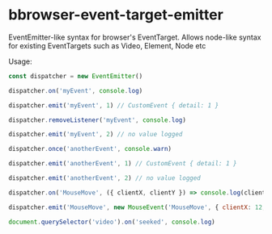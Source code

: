 # bbrowser-event-target-emitter
EventEmitter-like syntax for browser's EventTarget. Allows node-like syntax for existing EventTargets such as Video, Element, Node etc

Usage:
```js
const dispatcher = new EventEmitter()

dispatcher.on('myEvent', console.log)

dispatcher.emit('myEvent', 1) // CustomEvent { detail: 1 }

dispatcher.removeListener('myEvent', console.log)

dispatcher.emit('myEvent', 2) // no value logged

dispatcher.once('anotherEvent', console.warn)

dispatcher.emit('anotherEvent', 1) // CustomEvent { detail: 1 }

dispatcher.emit('anotherEvent', 2) // no value logged

dispatcher.on('MouseMove', ({ clientX, clientY }) => console.log(clientX, clientY))

dispatcher.emit('MouseMove', new MouseEvent('MouseMove', { clientX: 12, clientY: 48 })) // 12, 48

document.querySelector('video').on('seeked', console.log)
```
